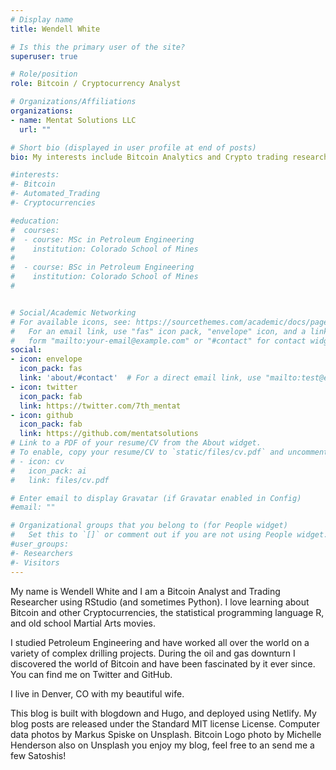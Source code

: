 ```yaml
---
# Display name
title: Wendell White

# Is this the primary user of the site?
superuser: true

# Role/position
role: Bitcoin / Cryptocurrency Analyst

# Organizations/Affiliations
organizations:
- name: Mentat Solutions LLC
  url: ""

# Short bio (displayed in user profile at end of posts)
bio: My interests include Bitcoin Analytics and Crypto trading research using RStudio.

#interests:
#- Bitcoin
#- Automated_Trading
#- Cryptocurrencies

#education:
#  courses:
#  - course: MSc in Petroleum Engineering
#    institution: Colorado School of Mines
#    
#  - course: BSc in Petroleum Engineering
#    institution: Colorado School of Mines
#    


# Social/Academic Networking
# For available icons, see: https://sourcethemes.com/academic/docs/page-builder/#icons
#   For an email link, use "fas" icon pack, "envelope" icon, and a link in the
#   form "mailto:your-email@example.com" or "#contact" for contact widget.
social:
- icon: envelope
  icon_pack: fas
  link: 'about/#contact'  # For a direct email link, use "mailto:test@example.org".
- icon: twitter
  icon_pack: fab
  link: https://twitter.com/7th_mentat
- icon: github
  icon_pack: fab
  link: https://github.com/mentatsolutions
# Link to a PDF of your resume/CV from the About widget.
# To enable, copy your resume/CV to `static/files/cv.pdf` and uncomment the lines below.
# - icon: cv
#   icon_pack: ai
#   link: files/cv.pdf

# Enter email to display Gravatar (if Gravatar enabled in Config)
#email: ""

# Organizational groups that you belong to (for People widget)
#   Set this to `[]` or comment out if you are not using People widget.
#user_groups:
#- Researchers
#- Visitors
---
```


My name is Wendell White and I am a Bitcoin Analyst and Trading Researcher using RStudio (and sometimes Python). I love learning about Bitcoin and other Cryptocurrencies, the statistical programming language R, and old school Martial Arts movies.

I studied Petroleum Engineering and have worked all over the world on a variety of complex drilling projects. During the oil and gas downturn I discovered the world of Bitcoin and have been fascinated by it ever since. You can find me on Twitter and GitHub.

I live in Denver, CO with my beautiful wife.

This blog is built with blogdown and Hugo, and deployed using Netlify. My blog posts are released under the Standard MIT license License. Computer data photos by Markus Spiske on Unsplash. Bitcoin Logo photo by Michelle Henderson also on Unsplash
you enjoy my blog, feel free to an send me a few Satoshis!
